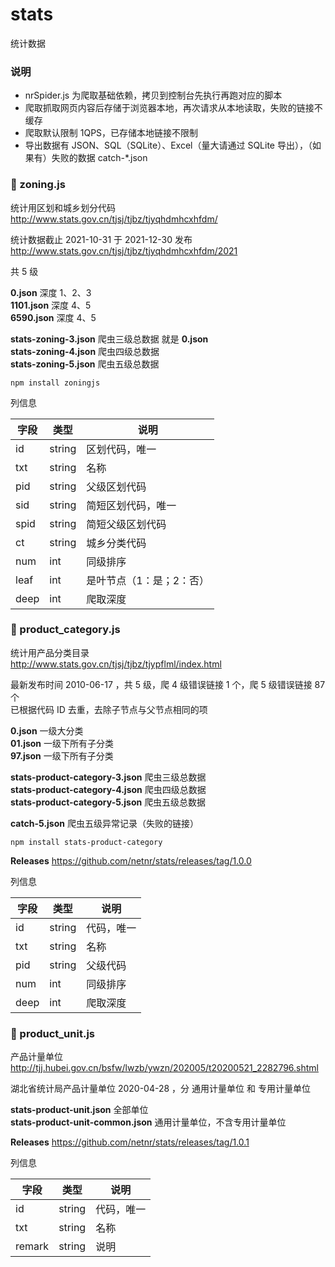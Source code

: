 # stats
统计数据

### 说明
- nrSpider.js 为爬取基础依赖，拷贝到控制台先执行再跑对应的脚本
- 爬取抓取网页内容后存储于浏览器本地，再次请求从本地读取，失败的链接不缓存
- 爬取默认限制 1QPS，已存储本地链接不限制
- 导出数据有 JSON、SQL（SQLite）、Excel（量大请通过 SQLite 导出），（如果有）失败的数据 catch-*.json

### 🧡 zoning.js

统计用区划和城乡划分代码  
<http://www.stats.gov.cn/tjsj/tjbz/tjyqhdmhcxhfdm/>  

统计数据截止 2021-10-31 于 2021-12-30 发布  
<http://www.stats.gov.cn/tjsj/tjbz/tjyqhdmhcxhfdm/2021>

共 5 级

**0.json** 深度 1、2、3  
**1101.json** 深度 4、5  
**6590.json** 深度 4、5  

**stats-zoning-3.json** 爬虫三级总数据 就是 **0.json**  
**stats-zoning-4.json** 爬虫四级总数据  
**stats-zoning-5.json** 爬虫五级总数据  

```
npm install zoningjs
```

列信息

字段 | 类型 | 说明
---- | ---- | ----
id | string | 区划代码，唯一
txt | string | 名称
pid | string | 父级区划代码
sid | string | 简短区划代码，唯一
spid | string | 简短父级区划代码
ct | string | 城乡分类代码
num | int | 同级排序
leaf | int | 是叶节点（1：是；2：否）
deep | int | 爬取深度


### 🧡 product_category.js

统计用产品分类目录  
http://www.stats.gov.cn/tjsj/tjbz/tjypflml/index.html

最新发布时间 2010-06-17 ，共 5 级，爬 4 级错误链接 1 个，爬 5 级错误链接 87 个  
已根据代码 ID 去重，去除子节点与父节点相同的项

**0.json** 一级大分类  
**01.json** 一级下所有子分类  
**97.json** 一级下所有子分类  

**stats-product-category-3.json** 爬虫三级总数据  
**stats-product-category-4.json** 爬虫四级总数据  
**stats-product-category-5.json** 爬虫五级总数据  

**catch-5.json** 爬虫五级异常记录（失败的链接）

```
npm install stats-product-category
```
**Releases** https://github.com/netnr/stats/releases/tag/1.0.0

列信息

字段 | 类型 | 说明
---- | ---- | ----
id | string | 代码，唯一
txt | string | 名称
pid | string | 父级代码
num | int | 同级排序
deep | int | 爬取深度


### 🧡 product_unit.js

产品计量单位  
http://tjj.hubei.gov.cn/bsfw/lwzb/ywzn/202005/t20200521_2282796.shtml

湖北省统计局产品计量单位 2020-04-28 ，分 通用计量单位 和 专用计量单位

**stats-product-unit.json** 全部单位  
**stats-product-unit-common.json** 通用计量单位，不含专用计量单位

**Releases** https://github.com/netnr/stats/releases/tag/1.0.1

列信息

字段 | 类型 | 说明
---- | ---- | ----
id | string | 代码，唯一
txt | string | 名称
remark | string | 说明